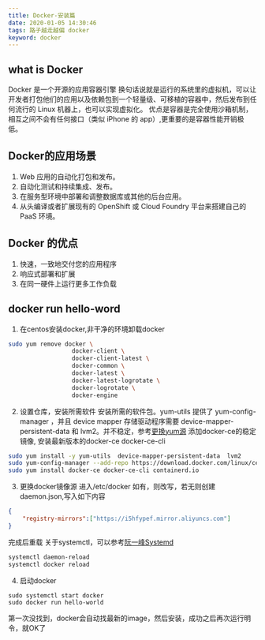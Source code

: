 ```yaml
---
title: Docker-安装篇
date: 2020-01-05 14:30:46
tags: 路子越走越偏 docker
keyword: docker
---
```

## what is Docker
Docker 是一个开源的应用容器引擎
换句话说就是运行的系统里的虚拟机，可以让开发者打包他们的应用以及依赖包到一个轻量级、可移植的容器中，然后发布到任何流行的 Linux 机器上，也可以实现虚拟化。
优点是容器是完全使用沙箱机制，相互之间不会有任何接口（类似 iPhone 的 app）,更重要的是容器性能开销极低。

## Docker的应用场景
1. Web 应用的自动化打包和发布。
2. 自动化测试和持续集成、发布。
3. 在服务型环境中部署和调整数据库或其他的后台应用。
4. 从头编译或者扩展现有的 OpenShift 或 Cloud Foundry 平台来搭建自己的 PaaS 环境。

## Docker 的优点
1. 快速，一致地交付您的应用程序
2. 响应式部署和扩展
3. 在同一硬件上运行更多工作负载

## docker run hello-word
1. 在centos安装docker,非干净的环境卸载docker
``` bash
sudo yum remove docker \
                  docker-client \
                  docker-client-latest \
                  docker-common \
                  docker-latest \
                  docker-latest-logrotate \
                  docker-logrotate \
                  docker-engine
```

2. 设置仓库，安装所需软件
安装所需的软件包。yum-utils 提供了 yum-config-manager ，并且 device mapper 存储驱动程序需要 device-mapper-persistent-data 和 lvm2。并不稳定，参考[更换yum源](https://www.cnblogs.com/zrxuexi/p/11587173.html)
添加docker-ce的稳定镜像,
安装最新版本的docker-ce docker-ce-cli
``` bash
sudo yum install -y yum-utils  device-mapper-persistent-data  lvm2
sudo yum-config-manager --add-repo https://download.docker.com/linux/centos/docker-ce.repo
sudo yum install docker-ce docker-ce-cli containerd.io
```
3. 更换docker镜像源
进入/etc/docker
如有，则改写，若无则创建daemon.json,写入如下内容
```json
{
    "registry-mirrors":["https://i5hfypef.mirror.aliyuncs.com"]
}
```
完成后重载
关于systemctl，可以参考[阮一峰Systemd](http://www.ruanyifeng.com/blog/2016/03/systemd-tutorial-commands.html)
```bash
systemctl daemon-reload
systemctl docker reload

```

4. 启动docker

```
sudo systemctl start docker
sudo docker run hello-world
```
第一次没找到，docker会自动找最新的image，然后安装，成功之后再次运行明令，就OK了

